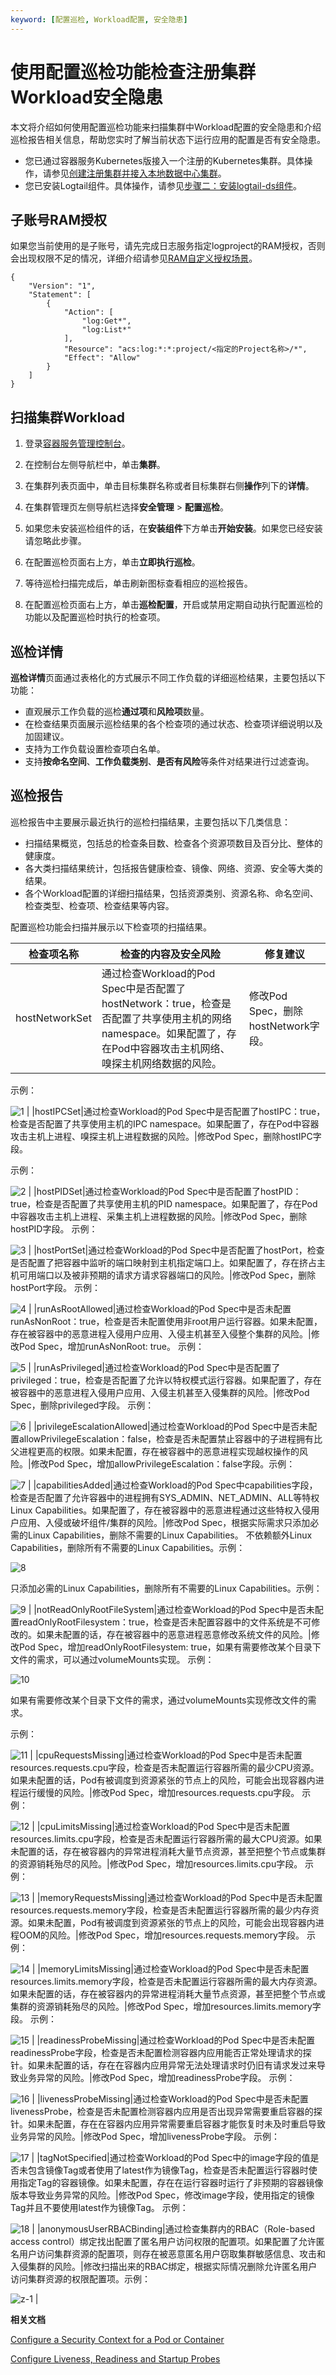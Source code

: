 ```yaml
---
keyword: [配置巡检, Workload配置, 安全隐患]
---
```


# 使用配置巡检功能检查注册集群Workload安全隐患

本文将介绍如何使用配置巡检功能来扫描集群中Workload配置的安全隐患和介绍巡检报告相关信息，帮助您实时了解当前状态下运行应用的配置是否有安全隐患。

-   您已通过容器服务Kubernetes版接入一个注册的Kubernetes集群。具体操作，请参见[创建注册集群并接入本地数据中心集群](/cn.zh-CN/Kubernetes集群用户指南/多云混合云/注册集群管理/创建注册集群并接入本地数据中心集群.md)。
-   您已安装Logtail组件。具体操作，请参见[步骤二：安装logtail-ds组件](/cn.zh-CN/Kubernetes集群用户指南/多云混合云/注册集群可观测性接入/将日志服务接入注册集群.md)。

## 子账号RAM授权

如果您当前使用的是子账号，请先完成日志服务指定logproject的RAM授权，否则会出现权限不足的情况，详细介绍请参见[RAM自定义授权场景](/cn.zh-CN/开发指南/访问控制RAM/RAM自定义授权场景.md)。

```
{
    "Version": "1",
    "Statement": [
        {
            "Action": [
                "log:Get*",
                "log:List*"
            ],
            "Resource": "acs:log:*:*:project/<指定的Project名称>/*",
            "Effect": "Allow"
        }
    ]
}
```

## 扫描集群Workload

1.  登录[容器服务管理控制台](https://cs.console.aliyun.com)。

2.  在控制台左侧导航栏中，单击**集群**。

3.  在集群列表页面中，单击目标集群名称或者目标集群右侧**操作**列下的**详情**。

4.  在集群管理页左侧导航栏选择**安全管理** \> **配置巡检**。

5.  如果您未安装巡检组件的话，在**安装组件**下方单击**开始安装**。如果您已经安装请忽略此步骤。

6.  在配置巡检页面右上方，单击**立即执行巡检**。

7.  等待巡检扫描完成后，单击刷新图标查看相应的巡检报告。

8.  在配置巡检页面右上方，单击**巡检配置**，开启或禁用定期自动执行配置巡检的功能以及配置巡检时执行的检查项。


## 巡检详情

**巡检详情**页面通过表格化的方式展示不同工作负载的详细巡检结果，主要包括以下功能：

-   直观展示工作负载的巡检**通过项**和**风险项**数量。
-   在检查结果页面展示巡检结果的各个检查项的通过状态、检查项详细说明以及加固建议。
-   支持为工作负载设置检查项白名单。
-   支持**按命名空间**、**工作负载类别**、**是否有风险**等条件对结果进行过滤查询。

## 巡检报告

巡检报告中主要展示最近执行的巡检扫描结果，主要包括以下几类信息：

-   扫描结果概览，包括总的检查条目数、检查各个资源项数目及百分比、整体的健康度。
-   各大类扫描结果统计，包括报告健康检查、镜像、网络、资源、安全等大类的结果。
-   各个Workload配置的详细扫描结果，包括资源类别、资源名称、命名空间、检查类型、检查项、检查结果等内容。

配置巡检功能会扫描并展示以下检查项的扫描结果。

|检查项名称|检查的内容及安全风险|修复建议|
|-----|----------|----|
|hostNetworkSet|通过检查Workload的Pod Spec中是否配置了hostNetwork：true，检查是否配置了共享使用主机的网络namespace。如果配置了，存在Pod中容器攻击主机网络、嗅探主机网络数据的风险。|修改Pod Spec，删除hostNetwork字段。

示例：

![1](https://static-aliyun-doc.oss-accelerate.aliyuncs.com/assets/img/zh-CN/9195659951/p129766.png) |
|hostIPCSet|通过检查Workload的Pod Spec中是否配置了hostIPC：true，检查是否配置了共享使用主机的IPC namespace。如果配置了，存在Pod中容器攻击主机上进程、嗅探主机上进程数据的风险。|修改Pod Spec，删除hostIPC字段。

示例：

![2](https://static-aliyun-doc.oss-accelerate.aliyuncs.com/assets/img/zh-CN/9195659951/p129768.png) |
|hostPIDSet|通过检查Workload的Pod Spec中是否配置了hostPID：true，检查是否配置了共享使用主机的PID namespace。如果配置了，存在Pod中容器攻击主机上进程、采集主机上进程数据的风险。|修改Pod Spec，删除hostPID字段。 示例：

![3](https://static-aliyun-doc.oss-accelerate.aliyuncs.com/assets/img/zh-CN/9195659951/p129769.png) |
|hostPortSet|通过检查Workload的Pod Spec中是否配置了hostPort，检查是否配置了把容器中监听的端口映射到主机指定端口上。如果配置了，存在挤占主机可用端口以及被非预期的请求方请求容器端口的风险。|修改Pod Spec，删除hostPort字段。 示例：

![4](https://static-aliyun-doc.oss-accelerate.aliyuncs.com/assets/img/zh-CN/9195659951/p129770.png) |
|runAsRootAllowed|通过检查Workload的Pod Spec中是否未配置runAsNonRoot：true，检查是否未配置使用非root用户运行容器。如果未配置，存在被容器中的恶意进程入侵用户应用、入侵主机甚至入侵整个集群的风险。|修改Pod Spec，增加runAsNonRoot: true。 示例：

![5](https://static-aliyun-doc.oss-accelerate.aliyuncs.com/assets/img/zh-CN/0295659951/p129771.png) |
|runAsPrivileged|通过检查Workload的Pod Spec中是否配置了privileged：true，检查是否配置了允许以特权模式运行容器。如果配置了，存在被容器中的恶意进程入侵用户应用、入侵主机甚至入侵集群的风险。|修改Pod Spec，删除privileged字段。 示例：

![6](https://static-aliyun-doc.oss-accelerate.aliyuncs.com/assets/img/zh-CN/0295659951/p129772.png) |
|privilegeEscalationAllowed|通过检查Workload的Pod Spec中是否未配置allowPrivilegeEscalation：false，检查是否未配置禁止容器中的子进程拥有比父进程更高的权限。如果未配置，存在被容器中的恶意进程实现越权操作的风险。|修改Pod Spec，增加allowPrivilegeEscalation：false字段。示例：

![7](https://static-aliyun-doc.oss-accelerate.aliyuncs.com/assets/img/zh-CN/7066915161/p129773.png) |
|capabilitiesAdded|通过检查Workload的Pod Spec中capabilities字段，检查是否配置了允许容器中的进程拥有SYS\_ADMIN、NET\_ADMIN、ALL等特权Linux Capabilities。如果配置了，存在被容器中的恶意进程通过这些特权入侵用户应用、入侵或破坏组件/集群的风险。|修改Pod Spec，根据实际需求只添加必需的Linux Capabilities，删除不需要的Linux Capabilities。 不依赖额外Linux Capabilities，删除所有不需要的Linux Capabilities。示例：

![8](https://static-aliyun-doc.oss-accelerate.aliyuncs.com/assets/img/zh-CN/0295659951/p129774.png)

只添加必需的Linux Capabilities，删除所有不需要的Linux Capabilities。示例：

![9](https://static-aliyun-doc.oss-accelerate.aliyuncs.com/assets/img/zh-CN/0295659951/p129775.png) |
|notReadOnlyRootFileSystem|通过检查Workload的Pod Spec中是否未配置readOnlyRootFilesystem：true，检查是否未配置容器中的文件系统是不可修改的。如果未配置的话，存在被容器中的恶意进程恶意修改系统文件的风险。|修改Pod Spec，增加readOnlyRootFilesystem: true，如果有需要修改某个目录下文件的需求，可以通过volumeMounts实现。 示例：

![10](https://static-aliyun-doc.oss-accelerate.aliyuncs.com/assets/img/zh-CN/0295659951/p129776.png)

如果有需要修改某个目录下文件的需求，通过volumeMounts实现修改文件的需求。

示例：

![11](https://static-aliyun-doc.oss-accelerate.aliyuncs.com/assets/img/zh-CN/0295659951/p129777.png) |
|cpuRequestsMissing|通过检查Workload的Pod Spec中是否未配置resources.requests.cpu字段，检查是否未配置运行容器所需的最少CPU资源。如果未配置的话，Pod有被调度到资源紧张的节点上的风险，可能会出现容器内进程运行缓慢的风险。|修改Pod Spec，增加resources.requests.cpu字段。 示例：

![12](https://static-aliyun-doc.oss-accelerate.aliyuncs.com/assets/img/zh-CN/0295659951/p129778.png) |
|cpuLimitsMissing|通过检查Workload的Pod Spec中是否未配置resources.limits.cpu字段，检查是否未配置运行容器所需的最大CPU资源。如果未配置的话，存在被容器内的异常进程消耗大量节点资源，甚至把整个节点或集群的资源销耗殆尽的风险。|修改Pod Spec，增加resources.limits.cpu字段。 示例：

![13](https://static-aliyun-doc.oss-accelerate.aliyuncs.com/assets/img/zh-CN/0295659951/p129779.png) |
|memoryRequestsMissing|通过检查Workload的Pod Spec中是否未配置resources.requests.memory字段，检查是否未配置运行容器所需的最少内存资源。如果未配置，Pod有被调度到资源紧张的节点上的风险，可能会出现容器内进程OOM的风险。|修改Pod Spec，增加resources.requests.memory字段。 示例：

![14](https://static-aliyun-doc.oss-accelerate.aliyuncs.com/assets/img/zh-CN/0295659951/p129780.png) |
|memoryLimitsMissing|通过检查Workload的Pod Spec中是否未配置resources.limits.memory字段，检查是否未配置运行容器所需的最大内存资源。如果未配置的话，存在被容器内的异常进程消耗大量节点资源，甚至把整个节点或集群的资源销耗殆尽的风险。|修改Pod Spec，增加resources.limits.memory字段。 示例：

![15](https://static-aliyun-doc.oss-accelerate.aliyuncs.com/assets/img/zh-CN/0295659951/p129781.png) |
|readinessProbeMissing|通过检查Workload的Pod Spec中是否未配置readinessProbe字段，检查是否未配置检测容器内应用能否正常处理请求的探针。如果未配置的话，存在在容器内应用异常无法处理请求时仍旧有请求发过来导致业务异常的风险。|修改Pod Spec，增加readinessProbe字段。 示例：

![16](https://static-aliyun-doc.oss-accelerate.aliyuncs.com/assets/img/zh-CN/0295659951/p129783.png) |
|livenessProbeMissing|通过检查Workload的Pod Spec中是否未配置livenessProbe，检查是否未配置检测容器内应用是否出现异常需要重启容器的探针。如果未配置，存在在容器内应用异常需要重启容器才能恢复时未及时重启导致业务异常的风险。|修改Pod Spec，增加livenessProbe字段。 示例：

![17](https://static-aliyun-doc.oss-accelerate.aliyuncs.com/assets/img/zh-CN/1295659951/p129784.png) |
|tagNotSpecified|通过检查Workload的Pod Spec中的image字段的值是否未包含镜像Tag或者使用了latest作为镜像Tag，检查是否未配置运行容器时使用指定Tag的容器镜像。如果未配置，存在在运行容器时运行了非预期的容器镜像版本导致业务异常的风险。|修改Pod Spec，修改image字段，使用指定的镜像Tag并且不要使用latest作为镜像Tag。 示例：

![18](https://static-aliyun-doc.oss-accelerate.aliyuncs.com/assets/img/zh-CN/1295659951/p129785.png) |
|anonymousUserRBACBinding|通过检查集群内的RBAC（Role-based access control）绑定找出配置了匿名用户访问权限的配置项。如果配置了允许匿名用户访问集群资源的配置项，则存在被恶意匿名用户窃取集群敏感信息、攻击和入侵集群的风险。|修改扫描出来的RBAC绑定，根据实际情况删除允许匿名用户访问集群资源的权限配置项。示例：

![z-1](https://static-aliyun-doc.oss-accelerate.aliyuncs.com/assets/img/zh-CN/9797289061/p208940.png) |

**相关文档**  


[Configure a Security Context for a Pod or Container](https://kubernetes.io/docs/tasks/configure-pod-container/security-context/?spm=a2c4g.11186623.2.30.17fa2c50Pt0mAG)

[Configure Liveness, Readiness and Startup Probes](https://kubernetes.io/docs/tasks/configure-pod-container/configure-liveness-readiness-startup-probes/?spm=a2c4g.11186623.2.31.17fa2c50Pt0mAG)

